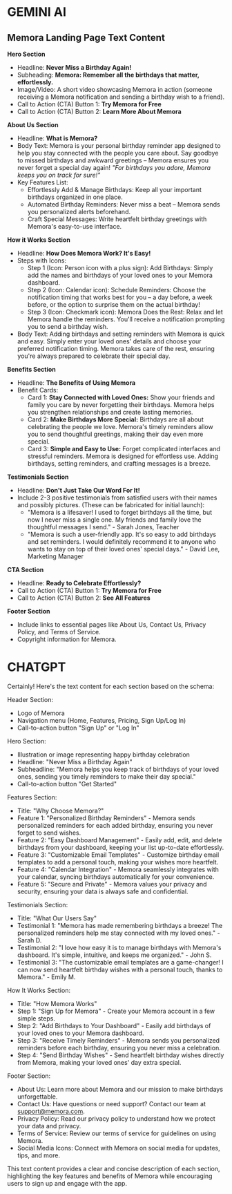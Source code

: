# GEMINI AI
## Memora Landing Page Text Content

**Hero Section**

* Headline: **Never Miss a Birthday Again!**
* Subheading: **Memora: Remember all the birthdays that matter, effortlessly.**
* Image/Video: A short video showcasing Memora in action (someone receiving a Memora notification and sending a birthday wish to a friend).
* Call to Action (CTA) Button 1: **Try Memora for Free**
* Call to Action (CTA) Button 2: **Learn More About Memora**

**About Us Section**

* Headline: **What is Memora?**
* Body Text: Memora is your personal birthday reminder app designed to help you stay connected with the people you care about.  Say goodbye to missed birthdays and awkward greetings – Memora ensures you never forget a special day again! *"For birthdays you adore, Memora keeps you on track for sure!"*
* Key Features List:
    * Effortlessly Add & Manage Birthdays: Keep all your important birthdays organized in one place.
    * Automated Birthday Reminders: Never miss a beat – Memora sends you personalized alerts beforehand.
    * Craft Special Messages: Write heartfelt birthday greetings with Memora's easy-to-use interface.

**How it Works Section**

* Headline: **How Does Memora Work? It's Easy!**
* Steps with Icons:
    * Step 1 (Icon: Person icon with a plus sign): Add Birthdays: Simply add the names and birthdays of your loved ones to your Memora dashboard.
    * Step 2 (Icon: Calendar icon): Schedule Reminders: Choose the notification timing that works best for you – a day before, a week before, or the option to surprise them on the actual birthday!
    * Step 3 (Icon: Checkmark icon): Memora Does the Rest: Relax and let Memora handle the reminders. You'll receive a notification prompting you to send a birthday wish.
* Body Text: Adding birthdays and setting reminders with Memora is quick and easy. Simply enter your loved ones' details and choose your preferred notification timing. Memora takes care of the rest, ensuring you're always prepared to celebrate their special day.

**Benefits Section**

* Headline: **The Benefits of Using Memora**
* Benefit Cards:
    * Card 1: **Stay Connected with Loved Ones:** Show your friends and family you care by never forgetting their birthdays. Memora helps you strengthen relationships and create lasting memories.
    * Card   2: **Make Birthdays More Special:** Birthdays are all about celebrating the people we love. Memora's timely reminders allow you to send thoughtful greetings, making their day even more special.
    * Card 3: **Simple and Easy to Use:** Forget complicated interfaces and stressful reminders. Memora is designed for effortless use. Adding birthdays, setting reminders, and crafting messages is a breeze.

**Testimonials Section**

* Headline: **Don't Just Take Our Word For It!**
* Include 2-3 positive testimonials from satisfied users with their names and possibly pictures. (These can be fabricated for initial launch):
    * "Memora is a lifesaver! I used to forget birthdays all the time, but now I never miss a single one. My friends and family love the thoughtful messages I send." - Sarah Jones, Teacher
    * "Memora is such a user-friendly app. It's so easy to add birthdays and set reminders. I would definitely recommend it to anyone who wants to stay on top of their loved ones' special days." - David Lee, Marketing Manager

**CTA Section**

* Headline: **Ready to Celebrate Effortlessly?**
* Call to Action (CTA) Button 1: **Try Memora for Free**
* Call to Action (CTA) Button 2: **See All Features**

**Footer Section**

* Include links to essential pages like About Us, Contact Us, Privacy Policy, and Terms of Service.
* Copyright information for Memora. 


# CHATGPT
  Certainly! Here's the text content for each section based on the schema:

Header Section:
- Logo of Memora
- Navigation menu (Home, Features, Pricing, Sign Up/Log In)
- Call-to-action button "Sign Up" or "Log In"

Hero Section:
- Illustration or image representing happy birthday celebration
- Headline: "Never Miss a Birthday Again"
- Subheadline: "Memora helps you keep track of birthdays of your loved ones, sending you timely reminders to make their day special."
- Call-to-action button "Get Started"

Features Section:
- Title: "Why Choose Memora?"
- Feature 1: "Personalized Birthday Reminders" - Memora sends personalized reminders for each added birthday, ensuring you never forget to send wishes.
- Feature 2: "Easy Dashboard Management" - Easily add, edit, and delete birthdays from your dashboard, keeping your list up-to-date effortlessly.
- Feature 3: "Customizable Email Templates" - Customize birthday email templates to add a personal touch, making your wishes more heartfelt.
- Feature 4: "Calendar Integration" - Memora seamlessly integrates with your calendar, syncing birthdays automatically for your convenience.
- Feature 5: "Secure and Private" - Memora values your privacy and security, ensuring your data is always safe and confidential.

Testimonials Section:
- Title: "What Our Users Say"
- Testimonial 1: "Memora has made remembering birthdays a breeze! The personalized reminders help me stay connected with my loved ones." - Sarah D.
- Testimonial 2: "I love how easy it is to manage birthdays with Memora's dashboard. It's simple, intuitive, and keeps me organized." - John S.
- Testimonial 3: "The customizable email templates are a game-changer! I can now send heartfelt birthday wishes with a personal touch, thanks to Memora." - Emily M.

How It Works Section:
- Title: "How Memora Works"
- Step 1: "Sign Up for Memora" - Create your Memora account in a few simple steps.
- Step 2: "Add Birthdays to Your Dashboard" - Easily add birthdays of your loved ones to your Memora dashboard.
- Step 3: "Receive Timely Reminders" - Memora sends you personalized reminders before each birthday, ensuring you never miss a celebration.
- Step 4: "Send Birthday Wishes" - Send heartfelt birthday wishes directly from Memora, making your loved ones' day extra special.

Footer Section:
- About Us: Learn more about Memora and our mission to make birthdays unforgettable.
- Contact Us: Have questions or need support? Contact our team at support@memora.com.
- Privacy Policy: Read our privacy policy to understand how we protect your data and privacy.
- Terms of Service: Review our terms of service for guidelines on using Memora.
- Social Media Icons: Connect with Memora on social media for updates, tips, and more.

This text content provides a clear and concise description of each section, highlighting the key features and benefits of Memora while encouraging users to sign up and engage with the app.